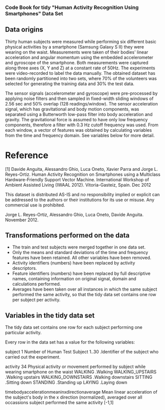 ### Code Book for tidy "Human Activity Recognition Using Smartphones" Data Set

## Data origins
Thirty human subjects were measured while performing six different basic physical activities by a smartphone (Samsung Galaxy S II) they were wearing on the waist. Measurements were taken of their bodies' linear acceleration and angular momentum using the embedded accelerometer and gyroscope of the smartphone. Both measurements were captured along three axes (X, Y and Z) at a constant rate of 50Hz. The experiments were video-recorded to label the data manually. The obtained dataset has been randomly partitioned into two sets, where 70% of the volunteers was selected for generating the training data and 30% the test data.

The sensor signals (accelerometer and gyroscope) were pre-processed by applying noise filters and then sampled in fixed-width sliding windows of 2.56 sec and 50% overlap (128 readings/window). The sensor acceleration signal, which has gravitational and body motion components, was separated using a Butterworth low-pass filter into body acceleration and gravity. The gravitational force is assumed to have only low frequency components, therefore a filter with 0.3 Hz cutoff frequency was used. From each window, a vector of features was obtained by calculating variables from the time and frequency domain. See variables below for more detail.

# Reference
[1] Davide Anguita, Alessandro Ghio, Luca Oneto, Xavier Parra and Jorge L. Reyes-Ortiz. Human Activity Recognition on Smartphones using a Multiclass Hardware-Friendly Support Vector Machine. International Workshop of Ambient Assisted Living (IWAAL 2012). Vitoria-Gasteiz, Spain. Dec 2012

This dataset is distributed AS-IS and no responsibility implied or explicit can be addressed to the authors or their institutions for its use or misuse. Any commercial use is prohibited.

Jorge L. Reyes-Ortiz, Alessandro Ghio, Luca Oneto, Davide Anguita. November 2012.


## Transformations performed on the data

* The train and test subjects were merged together in one data set.
* Only the means and standard deviations of the time and frequency features have been retained. All other variables have been removed.
* Activity identifiers (numbers) have been replaced by activity descriptors.
* Feature identifiers (numbers) have been replaced by full descriptive names, containing information on original signal, domain and calculations performed.
* Averages have been taken over all instances in which the same subject performed the same activity, so that the tidy data set contains one row per subject per activity.

## Variables in the tidy data set

The tidy data set contains one row for each subject performing one particular activity.

Every row in the data set has a value for the following variables:

subject 1
        Number of Human Test Subject
        1..30 .Identifier of the subject who carried out the experiment.
        
activity 34
        Physical activity or movement performed by subject while wearing smartphone on the waist
        WALKING .Walking
        WALKING_UPSTAIRS  .Walking upstairs
        WALKING_DOWNSTAIRS  .Walking downstairs
        SITTING .Sitting down
        STANDING  .Standing up
        LAYING  .Laying down
        
timebodyaccelerationmeaninxdirectionaverage 
        Mean linear acceleration of the subject's body in the x direction (normalized), averaged over all occassions subject performed the same activity
        [-1,1]
        
